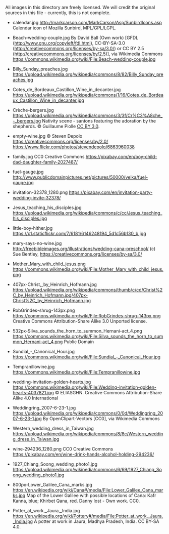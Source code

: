 All images in this directory are freely licensed.  We will credit the original sources in this file - currently, this is not complete.

* calendar.jpg
http://markcarson.com/MarkCarson/Asp/SunbirdIcons.asp
Calendar icon of Mozilla Sunbird, MPL/GPL/LGPL.

* Beach-wedding-couple.jpg
By David Ball (Own work) [GFDL (http://www.gnu.org/copyleft/fdl.html), CC-BY-SA-3.0 (http://creativecommons.org/licenses/by-sa/3.0/) or CC BY 2.5 (http://creativecommons.org/licenses/by/2.5)], via Wikimedia Commons
https://commons.wikimedia.org/wiki/File:Beach-wedding-couple.jpg

* Billy_Sunday_preaches.jpg
https://upload.wikimedia.org/wikipedia/commons/8/82/Billy_Sunday_preaches.jpg

* Cotes_de_Bordeaux_Castillon_Wine_in_decanter.jpg
https://upload.wikimedia.org/wikipedia/commons/1/16/Cotes_de_Bordeaux_Castillon_Wine_in_decanter.jpg

* Crèche-bergers.jpg
https://upload.wikimedia.org/wikipedia/commons/3/3f/Cr%C3%A8che_-_bergers.jpg
Nativity scene - santons featuring the adoration by the shepherds.
© Guillaume Piolle [CC BY 3.0](http://creativecommons.org/licenses/by/3.0).

* empty-wine.jpg
© Steven Depolo https://creativecommons.org/licenses/by/2.0/    
https://www.flickr.com/photos/stevendepolo/6863960038

* family.jpg
CC0 Creative Commons
https://pixabay.com/en/boy-child-dad-daughter-family-2027487/

* fuel-gauge.jpg
http://www.publicdomainpictures.net/pictures/50000/velka/fuel-gauge.jpg

* invitation-32378_1280.png
https://pixabay.com/en/invitation-party-wedding-invite-32378/

* Jesus_teaching_his_disciples.jpg
https://upload.wikimedia.org/wikipedia/commons/c/cc/Jesus_teaching_his_disciples.jpg

* little-boy-hither.jpg
https://c1.staticflickr.com/7/6181/6146248194_5d1c56b130_b.jpg

* mary-says-no-wine.jpg
http://freebibleimages.org/illustrations/wedding-cana-preschool/
(c) Sue Bentley, https://creativecommons.org/licenses/by-sa/3.0/

* Mother_Mary_with_child_jesus.png
https://commons.wikimedia.org/wiki/File:Mother_Mary_with_child_jesus.png

* 407px-Christ,_by_Heinrich_Hofmann.jpg
https://upload.wikimedia.org/wikipedia/commons/thumb/c/cd/Christ%2C_by_Heinrich_Hofmann.jpg/407px-Christ%2C_by_Heinrich_Hofmann.jpg

* RobGrindes-shrug-143px.png
https://commons.wikimedia.org/wiki/File:RobGrindes-shrug-143px.png
Creative Commons Attribution-Share Alike 3.0 Unported license.

* 532px-Silva_sounds_the_horn_to_summon_Hernani-act_4.png
https://commons.wikimedia.org/wiki/File:Silva_sounds_the_horn_to_summon_Hernani-act_4.png
Public Domain

* Sundial_-_Canonical_Hour.jpg
https://commons.wikimedia.org/wiki/File:Sundial_-_Canonical_Hour.jpg

* Tempranillowine.jpg
https://commons.wikimedia.org/wiki/File:Tempranillowine.jpg

* wedding-invitation-golden-hearts.jpg
https://commons.wikimedia.org/wiki/File:Wedding-invitation-golden-hearts-4037821.jpg
© ELIASGHN. Creative Commons Attribution-Share Alike 4.0 International

* Weddingring_2007-6-23-1.jpg
https://upload.wikimedia.org/wikipedia/commons/0/0d/Weddingring_2007-6-23-1.jpg
By OpenClipart-Vectors [CC0], via Wikimedia Commons

* Western_wedding_dress_in_Taiwan.jpg
https://upload.wikimedia.org/wikipedia/commons/8/8c/Western_wedding_dress_in_Taiwan.jpg

* wine-294236_1280.png
CC0 Creative Commons 
https://pixabay.com/en/wine-drink-hands-alcohol-holding-294236/

* 1927_Chiang_Soong_wedding_photo1.jpg
https://upload.wikimedia.org/wikipedia/commons/6/69/1927_Chiang_Soong_wedding_photo1.jpg

* 800px-Lower_Galilee_Cana_marks.jpg
https://en.wikipedia.org/wiki/Cana#/media/File:Lower_Galilee_Cana_marks.jpg
Map of the Lower Galilee with possible locations of Cana: Kafr Kanna, blue; Khirbet Qana, red. Danny lost - Own work.  CC0.

* Potter_at_work,_Jaura,_India.jpg
https://en.wikipedia.org/wiki/Pottery#/media/File:Potter_at_work,_Jaura,_India.jpg
A potter at work in Jaura, Madhya Pradesh, India.  CC BY-SA 4.0.
